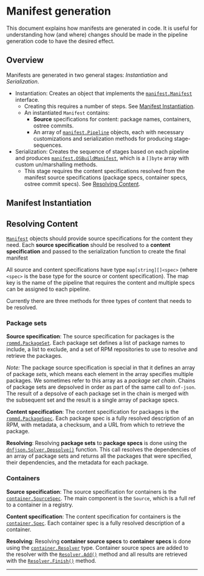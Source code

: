 # Manifest generation

This document explains how manifests are generated in code. It is useful for
understanding how (and where) changes should be made in the pipeline generation
code to have the desired effect.

## Overview

Manifests are generated in two general stages: _Instantiation_ and _Serialization_.
- Instantiation: Creates an object that implements the
  [`manifest.Manifest`][godoc-manifest-manifest] interface.
  - Creating this requires a number of steps. See [Manifest
    Instantiation](#manifest-instantiation).
  - An instantiated `Manifest` contains:
    - **Source** specifications for content: package names, containers, ostree
      commits.
    - An array of [`manifest.Pipeline`][godoc-manifest-pipeline] objects, each
      with necessary customizations and serialization methods for producing
      stage-sequences.
- Serialization: Creates the sequence of stages based on each pipeline and
  produces [`manifest.OSBuildManifest`][godoc-manifest-osbuildmanifest], which
  is a `[]byte` array with custom un/marshalling methods.
  - This stage requires the content specifications resolved from the manifest
    source specifications (package specs, container specs, ostree commit
    specs). See [Resolving Content](#resolving-content).

## Manifest Instantiation

## Resolving Content

[`Manifest`][godoc-manifest-manifest] objects should provide source
specifications for the content they need. Each **source specification** should be
resolved to a **content specification** and passed to the serialization function to
create the final manifest

All source and content specifications have type `map[string][]<spec>` (where
`<spec>` is the base type for the source or content specification). The map key
is the name of the pipeline that requires the content and multiple specs can be
assigned to each pipeline.

Currently there are three methods for three types of content that needs to be
resolved.

### Package sets

**Source specification**: The source specification for packages is the
[`rpmmd.PackageSet`][godoc-rpmmd-packageset]. Each package set defines a list of
package names to include, a list to exclude, and a set of RPM repositories to
use to resolve and retrieve the packages.

_Note:_ The package source specification is special in that it defines an array
of package _sets_, which means each element in the array specifies multiple
packages. We sometimes refer to this array as a _package set chain_. Chains of
package sets are depsolved in order as part of the same call to `dnf-json`. The
result of a depsolve of each package set in the chain is merged with the
subsequent set and the result is a single array of package specs.

**Content specification**: The content specification for packages is the
[`rpmmd.PackageSpec`][godoc-rpmmd-packagespec]. Each package spec is a fully resolved
description of an RPM, with metadata, a checksum, and a URL from which to
retrieve the package.

**Resolving**: Resolving **package sets** to **package specs** is done using
the [`dnfjson.Solver.Depsolve()`][godoc-dnfjson-solver-depsolve] function. This
call resolves the dependencies of an array of package sets and returns all the
packages that were specified, their dependencies, and the metadata for each
package.

### Containers

**Source specification**: The source specification for containers is the
[`container.SourceSpec`][godoc-container-sourcespec]. The main component is the
`Source`, which is a full ref to a container in a registry.

**Content specification**: The content specification for containers is the
[`container.Spec`][godoc-container-spec]. Each container spec is a fully
resolved description of a container.

**Resolving**: Resolving **container source specs** to **container specs** is
done using the [`container.Resolver`][godoc-container-resolver] type. Container
source specs are added to the resolver with the
[`Resolver.Add()`][godoc-container-resolver-add] method and all results are
retrieved with the [`Resolver.Finish()`][godoc-container-resolver-finish]
method.


----

[godoc-manifest-manifest]: https://pkg.go.dev/github.com/osbuild/images@main/pkg/manifest#Manifest
[godoc-manifest-pipeline]: https://pkg.go.dev/github.com/osbuild/images@main/pkg/manifest#Pipeline
[godoc-manifest-osbuildmanifest]: https://pkg.go.dev/github.com/osbuild/images@main/pkg/manifest#OSBuildManifest
[godoc-rpmmd-packageset]: https://pkg.go.dev/github.com/osbuild/images@main/pkg/rpmmd#PackageSet
[godoc-rpmmd-packagespec]: https://pkg.go.dev/github.com/osbuild/images@main/pkg/rpmmd#PackageSpec
[godoc-dnfjson-solver-depsolve]: https://pkg.go.dev/github.com/osbuild/images@main/internal/dnfjson#Solver.Depsolve
[godoc-container-sourcespec]: https://pkg.go.dev/github.com/osbuild/images@main/pkg/container#SourceSpec
[godoc-container-spec]: https://pkg.go.dev/github.com/osbuild/images@main/pkg/container#Spec
[godoc-container-resolver]: https://pkg.go.dev/github.com/osbuild/images@main/pkg/container#Resolver
[godoc-container-resolver-add]: https://pkg.go.dev/github.com/osbuild/images@main/pkg/container#Resolver.Add
[godoc-container-resolver-finish]: https://pkg.go.dev/github.com/osbuild/images@main/pkg/container#Resolver.Finish
